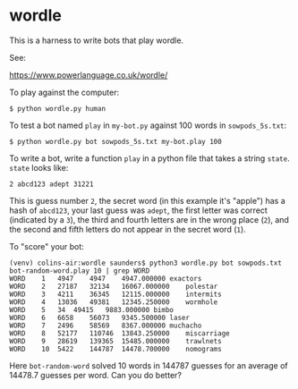 wordle
======

This is a harness to write bots that play wordle.

See:

https://www.powerlanguage.co.uk/wordle/

To play against the computer:

```
$ python wordle.py human
```

To test a bot named `play` in `my-bot.py` against 100 words in `sowpods_5s.txt`:

```
$ python wordle.py bot sowpods_5s.txt my-bot.play 100
```

To write a bot, write a function `play` in a python file that takes a
string `state`. `state` looks like:

```2 abcd123 adept 31221```

This is guess number `2`, the secret word (in this example it's "apple") has a
hash of `abcd123`, your last guess was `adept`, the first letter was correct
(indicated by a `3`), the third and fourth letters are in the wrong place (`2`),
and the second and fifth letters do not appear in the secret word (`1`).

To "score" your bot:

```
(venv) colins-air:wordle saunders$ python3 wordle.py bot sowpods.txt bot-random-word.play 10 | grep WORD
WORD	1	4947	4947	4947.000000	exactors
WORD	2	27187	32134	16067.000000	polestar
WORD	3	4211	36345	12115.000000	intermits
WORD	4	13036	49381	12345.250000	wormhole
WORD	5	34	49415	9883.000000	bimbo
WORD	6	6658	56073	9345.500000	laser
WORD	7	2496	58569	8367.000000	muchacho
WORD	8	52177	110746	13843.250000	miscarriage
WORD	9	28619	139365	15485.000000	trawlnets
WORD	10	5422	144787	14478.700000	nomograms
```

Here ```bot-random-word``` solved 10 words in 144787 guesses for an average of 14478.7
guesses per word. Can you do better?

